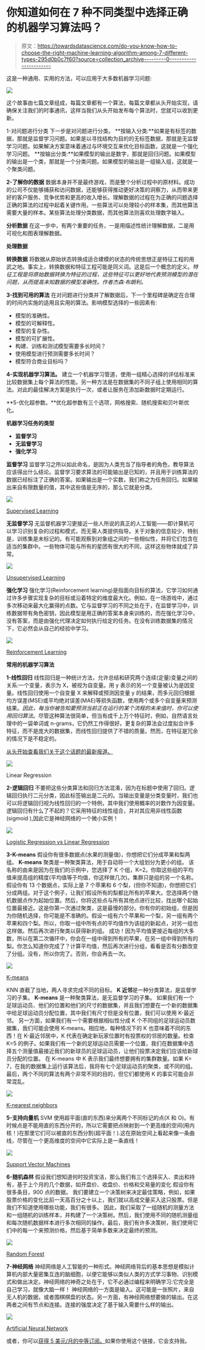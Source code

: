 # 你知道如何在 7 种不同类型中选择正确的机器学习算法吗？

> 原文：<https://towardsdatascience.com/do-you-know-how-to-choose-the-right-machine-learning-algorithm-among-7-different-types-295d0b0c7f60?source=collection_archive---------0----------------------->

这是一种通用、实用的方法，可以应用于大多数机器学习问题:

[![](img/27ed4a7551a28590ff6d40b4273591a8.png)](https://techgrabyte.com/10-machine-learning-algorithms-application/)

这个故事由七篇文章组成，每篇文章都有一个算法，每篇文章都从头开始实现，请确保关注我们的时事通讯，这样当我们从头开始发布每个算法时，您就可以收到更新。

1-对问题进行分类
下一步是对问题进行分类。
**按输入分类:**如果是有标签的数据，那就是监督学习问题。如果是以寻找结构为目的的无标签数据，那就是无监督学习问题。如果解决方案意味着通过与环境交互来优化目标函数，这就是一个强化学习问题。
**按输出分类:**如果模型的输出是数字，那就是回归问题。如果模型的输出是一个类，那就是一个分类问题。如果模型的输出是一组输入组，这就是一个聚类问题。

**2-了解你的数据** 数据本身并不是最终游戏，而是整个分析过程中的原材料。成功的公司不仅能够捕获和访问数据，还能够获得推动更好决策的洞察力，从而带来更好的客户服务、竞争优势和更高的收入增长。理解数据的过程在为正确的问题选择正确的算法的过程中起着关键作用。一些算法可以处理较小的样本集，而其他算法需要大量的样本。某些算法处理分类数据，而其他算法则喜欢处理数字输入。

**分析数据** 在这一步中，有两个重要的任务，一是用描述性统计理解数据，二是用可视化和图表理解数据。

**处理数据** 

**转换数据** 将数据从原始状态转换成适合建模的状态的传统思想正是特征工程的用武之地。事实上，转换数据和特征工程可能是同义词。这是后一个概念的定义。*特征工程是将原始数据转换为特征的过程，这些特征可以更好地代表预测模型的潜在问题，从而提高未知数据的模型准确性。作者杰森·布朗利。*

**3-找到可用的算法** 在对问题进行分类并了解数据后，下一个里程碑是确定在合理的时间内实施的适用且实用的算法。影响模型选择的一些因素有:

*   模型的准确性。
*   模型的可解释性。
*   模型的复杂性。
*   模型的可扩展性。
*   构建、训练和测试模型需要多长时间？
*   使用模型进行预测需要多长时间？
*   模型符合商业目标吗？

**4-实现机器学习算法。** 建立一个机器学习管道，使用一组精心选择的评估标准来比较数据集上每个算法的性能。另一种方法是在数据集的不同子组上使用相同的算法。对此的最佳解决方案是执行一次，或者让服务在添加新数据时定期运行。

**5-优化超参数。**优化超参数有三个选项，网格搜索、随机搜索和贝叶斯优化。

**机器学习任务的类型**

*   **监督学习**
*   **无监督学习**
*   **强化学习**

**监督学习** 监督学习之所以如此命名，是因为人类充当了指导者的角色，教导算法应该得出什么结论。监督学习要求算法的可能输出是已知的，并且用于训练算法的数据已经标注了正确的答案。如果输出是一个实数，我们称之为任务回归。如果输出来自有限数量的值，其中这些值是无序的，那么它就是分类。

![](img/6fd8f9036e5517de012dfd6c50b7634b.png)

[Supervised Learning](https://www.researchgate.net/figure/Classification-vs-Regression_fig9_326175998)

**无监督学习** 无监督机器学习更接近一些人所说的真正的人工智能——即计算机可以学习识别复杂的过程和模式，而无需人类提供指导。关于对象的信息较少，特别是，训练集是未标记的。有可能观察到对象组之间的一些相似性，并将它们包含在适当的集群中。一些物体可能与所有的星团有很大的不同，这样这些物体就成了异常。

![](img/0c3768334a364ab388647e065fe78fc1.png)

[Unsupervised Learning](/clustering-unsupervised-learning-788b215b074b)

**强化学习** 强化学习(Reinforcement learning)是指面向目标的算法，它学习如何通过许多步骤实现复杂的目标或沿着特定的维度最大化。例如，在一场游戏中，通过多次移动来最大化赢得的点数。它与监督学习的不同之处在于，在监督学习中，训练数据带有角色密钥，因此模型是用正确的答案本身来训练的，而在强化学习中，没有答案，而是由强化代理决定如何执行给定的任务。在没有训练数据集的情况下，它必然会从自己的经验中学习。

![](img/8e1aaf98668a8bc8a6b9726d8287d70b.png)

[Reinforcement Learning](https://www.eecs.tufts.edu/~jsinapov/teaching/comp150_RL/)

**常用的机器学习算法**

**1-线性回归** 线性回归是一种统计方法，允许总结和研究两个连续(定量)变量之间的关系:一个变量，表示为 X，被视为自变量。用 y 表示的另一个变量被认为是因变量。线性回归使用一个自变量 X 来解释或预测因变量 y 的结果，而多元回归根据均方误差(MSE)或平均绝对误差(MAE)等损失函数，使用两个或多个自变量来预测结果。*因此，每当你被告知要预测当前正在运行的某个流程的未来值时，你可以使用回归算法*。尽管这种算法很简单，但当有成千上万个特征时，例如，自然语言处理中的一袋单词或 n-grams，它仍然工作得很好。更复杂的算法会过度拟合许多特征，而不是庞大的数据集，而线性回归提供了不错的质量。然而，在特征是冗余的情况下是不稳定的。

[从头开始查看我们关于这个话题的最新报道。](https://dataakkadian.medium.com/linear-regression-from-scratch-58446b674bc7)

![](img/b653bf83b4f7f0b0278b3d4498bab0db.png)

Linear Regression

**2-逻辑回归** 不要把这些分类算法和回归方法混淆，因为在标题中使用了回归。逻辑回归执行二元分类，因此标签输出是二元的。当输出变量是分类变量时，我们也可以将逻辑回归视为线性回归的一个特例，其中我们使用概率的对数作为因变量。逻辑回归有什么了不起的？它采用特征的线性组合，并对其应用非线性函数(sigmoid ),因此它是神经网络的一个微小实例！

![](img/52c9d810fefc9c4f08f8ddbe6801e7a6.png)

[Logistic Regression vs Linear Regression](https://medium.com/greyatom/logistic-regression-89e496433063)

**3-K-means** 假设你有很多数据点(水果的测量值)，你想把它们分成苹果和梨两组。 **K-means** 聚类是一种聚类算法，用于自动将一个大组划分为更小的组。
该名称的由来是因为在我们的示例中，您选择了 K 个组，K=2。你取这些组的平均值来提高组的精度(平均值等于均值，你这样做几次)。集群只是组的另一个名称。
假设你有 13 个数据点，实际上是 7 个苹果和 6 个梨，(但你不知道)，你想把它们分成两组。对于这个例子，让我们假设所有的梨都比所有的苹果大。您选择两个随机数据点作为起始位置。然后，你将这些点与所有其他点进行比较，找出哪个起始位置最接近。这是你第一次通过聚类，这是最慢的部分。你有你的初始组，但是因为你随机选择，你可能是不准确的。假设一组有六个苹果和一个梨，另一组有两个苹果和四个梨。所以，你取一组中所有点的平均值作为该组的新起点，对另一组也这样做。然后再次进行聚类以获得新的组。
成功！因为平均值更接近每组的大多数，所以在第二次循环中，你会在一组中得到所有的苹果，在另一组中得到所有的梨。你怎么知道你完成了？计算平均值，然后再次进行分组，看看是否有分数改变了分组。没有，所以你完了。否则，你会再去一次。

![](img/4386c52d1534b046dbfabf399cd0347d.png)

[K-means](https://commons.wikimedia.org/wiki/File:KMeans-Gaussian-data.svg)

KNN
直截了当地，两人寻求完成不同的目标。 **K 近邻**是一种分类算法，是监督学习的子集。 **K-means** 是一种聚类算法，是无监督学习的子集。
如果我们有一个足球运动员、他们的位置和他们的尺寸的数据集，并且我们想要在一个新的数据集中给足球运动员分配位置，其中我们有尺寸但是没有位置，我们可以使用 K-最近邻。
另一方面，如果我们有一个需要根据相似性分成 K 个不同组的足球运动员数据集，我们可能会使用 K-means。相应地，每种情况下的 K 也意味着不同的东西！在 K-最近邻居中，K 代表在确定新玩家位置时有投票权的邻居的数量。检查 K=5 的例子。如果我们有一个新的足球运动员需要一个位置，我们在数据集中选择五个测量值最接近我们的新球员的足球运动员，让他们投票决定我们应该给新球员分配的位置。
在 K-means 中 K 表示我们最终想要拥有的集群数量。如果 K= 7，在我的数据集上运行该算法后，我将有七个足球运动员的聚类，或不同的组。最后，两个不同的算法有两个非常不同的目的，但它们都使用 K 的事实可能会非常混乱。

![](img/a375df571bbde1e299ce58d910a74740.png)

[K-nearest neighbors](https://stats.stackexchange.com/questions/165047/how-are-graphs-of-k-nearest-neighbors-built-for-clustering)

**5-支持向量机** SVM 使用超平面(直的东西)来分离两个不同标记的点(X 和 O)。有时候点是不能用直的东西分开的，所以它需要把点映射到一个更高维的空间(用内核！)在那里它们可以被直的东西分割(超平面！).这在原始空间上看起来像一条曲线，尽管在一个更高维度的空间中它实际上是一条直线！

![](img/aa32d3a039250216b9acb3893becdcc6.png)

[Support Vector Machines](https://openclipart.org/detail/182977/svm-support-vector-machines)

**6-随机森林** 假设我们想知道何时投资宝洁，那么我们有三个选择买入、卖出和持有，基于上个月的几个数据，如开盘价、收盘价、价格和交易量的变化
假设你有很多条目，900 点的数据。
我们要建立一个决策树来决定最佳策略，例如，如果股票价格的变化比前一天高百分之十以上，我们就以高成交量买入这只股票。但是我们不知道使用哪些功能，我们有很多。
因此，我们采取了一组随机的测量方法和一组随机的训练样本，并构建了一个决策树。然后，我们使用不同的随机测量组和每次随机数据样本进行多次相同的操作。最后，我们有许多决策树，我们使用它们中的每一个来预测价格，然后基于简单多数来决定最终的预测。

![](img/2b31d75dfc3586e03c97189c1b680995.png)

[Random Forest](https://www.oreilly.com/library/view/scala-machine-learning/9781788479042/e5456dbe-d0f4-47e8-b175-a5a7291ea420.xhtml)

**7-神经网络**
神经网络是人工智能的一种形式。神经网络背后的基本思想是模拟计算机内部大量密集互连的脑细胞，以便它能够以类似人类的方式学习事物、识别模式和做出决定。神经网络的神奇之处在于，它不必通过编程来明确学习:它完全是自己学习，就像大脑一样！
神经网络的一方面是输入。这可能是一张照片，来自无人机的数据，或者围棋棋盘的状态。另一方面，有神经网络想要做的输出。在这两者之间有节点和连接。连接的强度决定了基于输入需要什么样的输出。

![](img/4d5268a703d11c8467bb90e5ceded210.png)

[Artificial Neural Network](http://phdthesis-bioinformatics-maxplanckinstitute-molecularplantphys.matthias-scholz.de/)

或者，你可以[获得 5 美元/月的中等订阅。](https://medium.com/@dataakkadian/membership)如果你使用这个链接，它会支持我。